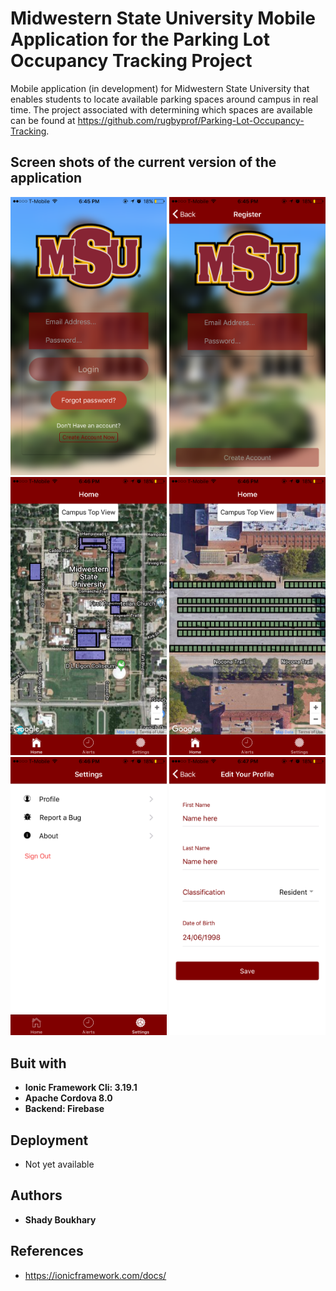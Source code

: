 # Midwestern State University Mobile Application for the Parking Lot Occupancy Tracking Project

Mobile application (in development) for Midwestern State University that enables students to locate available parking spaces around campus in real time. The project associated with determining which spaces are available can be found at https://github.com/rugbyprof/Parking-Lot-Occupancy-Tracking.

## Screen shots of the current version of the application

<img src="./resources/screenshots/IMG_9088.png" width="250"> <img src="./resources/screenshots/IMG_9089.png" width="250">  <img src="./resources/screenshots/IMG_9090.png" width="250">
<img src="./resources/screenshots/IMG_9091.png" width="250">  <img src="./resources/screenshots/IMG_9092.png" width="250">  <img src="./resources/screenshots/IMG_9093.png" width="250">


## Buit with

* **Ionic Framework Cli: 3.19.1**
* **Apache Cordova 8.0**
* **Backend: Firebase**
 
## Deployment

* Not yet available

## Authors

* **Shady Boukhary** 


## References

* https://ionicframework.com/docs/

